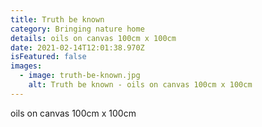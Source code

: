 ```yaml
---
title: Truth be known
category: Bringing nature home
details: oils on canvas 100cm x 100cm
date: 2021-02-14T12:01:38.970Z
isFeatured: false
images:
  - image: truth-be-known.jpg
    alt: Truth be known - oils on canvas 100cm x 100cm
---
```

oils on canvas 100cm x 100cm